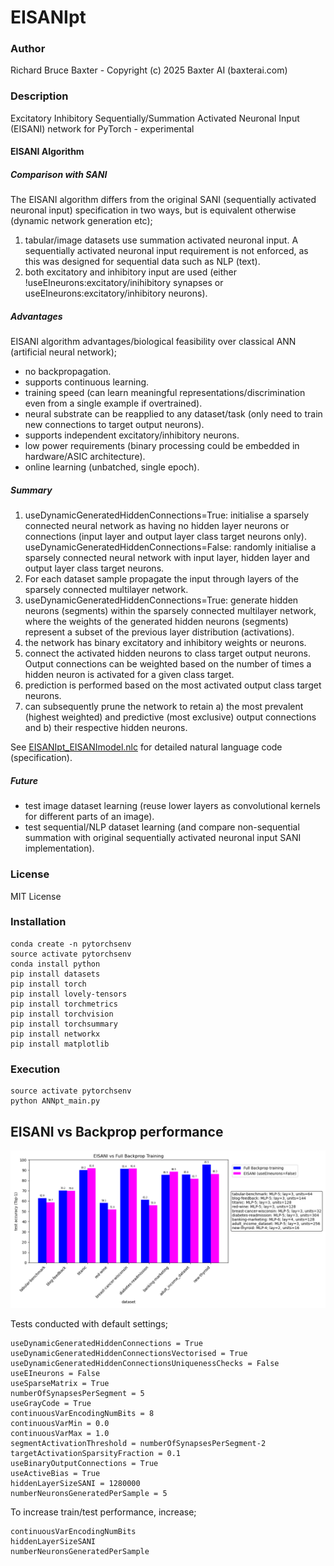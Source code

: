 # EISANIpt

### Author

Richard Bruce Baxter - Copyright (c) 2025 Baxter AI (baxterai.com)

### Description

Excitatory Inhibitory Sequentially/Summation Activated Neuronal Input (EISANI) network for PyTorch - experimental

#### EISANI Algorithm

##### Comparison with SANI

The EISANI algorithm differs from the original SANI (sequentially activated neuronal input) specification in two ways, but is equivalent otherwise (dynamic network generation etc);

1. tabular/image datasets use summation activated neuronal input. A sequentially activated neuronal input requirement is not enforced, as this was designed for sequential data such as NLP (text).
2. both excitatory and inhibitory input are used (either !useEIneurons:excitatory/inihibitory synapses or useEIneurons:excitatory/inhibitory neurons). 

##### Advantages

EISANI algorithm advantages/biological feasibility over classical ANN (artificial neural network);

- no backpropagation.
- supports continuous learning.
- training speed (can learn meaningful representations/discrimination even from a single example if overtrained).
- neural substrate can be reapplied to any dataset/task (only need to train new connections to target output neurons).
- supports independent excitatory/inhibitory neurons.
- low power requirements (binary processing could be embedded in hardware/ASIC architecture).
- online learning (unbatched, single epoch).

##### Summary

1. useDynamicGeneratedHiddenConnections=True: initialise a sparsely connected neural network as having no hidden layer neurons or connections (input layer and output layer class target neurons only). useDynamicGeneratedHiddenConnections=False: randomly initialise a sparsely connected neural network with input layer, hidden layer and output layer class target neurons.
2. For each dataset sample propagate the input through layers of the sparsely connected multilayer network. 
3. useDynamicGeneratedHiddenConnections=True: generate hidden neurons (segments) within the sparsely connected multilayer network, where the weights of the generated hidden neurons (segments) represent a subset of the previous layer distribution (activations).
4. the network has binary excitatory and inhibitory weights or neurons.
5. connect the activated hidden neurons to class target output neurons. Output connections can be weighted based on the number of times a hidden neuron is activated for a given class target.
6. prediction is performed based on the most activated output class target neurons. 
7. can subsequently prune the network to retain a) the most prevalent (highest weighted) and predictive (most exclusive) output connections and b) their respective hidden neurons.

See [EISANIpt_EISANImodel.nlc](https://github.com/bairesearch/EIANNpt/blob/master/EISANIpt/EISANIpt_EISANImodel.nlc?raw=true) for detailed natural language code (specification).

##### Future

- test image dataset learning (reuse lower layers as convolutional kernels for different parts of an image).
- test sequential/NLP dataset learning (and compare non-sequential summation with original sequentially activated neuronal input SANI implementation).

### License

MIT License

### Installation
```
conda create -n pytorchsenv
source activate pytorchsenv
conda install python
pip install datasets
pip install torch
pip install lovely-tensors
pip install torchmetrics
pip install torchvision
pip install torchsummary
pip install networkx
pip install matplotlib
```

### Execution
```
source activate pytorchsenv
python ANNpt_main.py
```

## EISANI vs Backprop performance

![EISANIbackpropTestAccuracy-SMALL.png](https://github.com/bairesearch/EIANNpt/blob/master/graph/EISANIbackpropTestAccuracy-SMALL.png?raw=true)

Tests conducted with default settings;
```
useDynamicGeneratedHiddenConnections = True
useDynamicGeneratedHiddenConnectionsVectorised = True
useDynamicGeneratedHiddenConnectionsUniquenessChecks = False
useEIneurons = False
useSparseMatrix = True
numberOfSynapsesPerSegment = 5
useGrayCode = True
continuousVarEncodingNumBits = 8
continuousVarMin = 0.0
continuousVarMax = 1.0
segmentActivationThreshold = numberOfSynapsesPerSegment-2
targetActivationSparsityFraction = 0.1
useBinaryOutputConnections = True
useActiveBias = True
hiddenLayerSizeSANI = 1280000
numberNeuronsGeneratedPerSample = 5
```

To increase train/test performance, increase;
```
continuousVarEncodingNumBits
hiddenLayerSizeSANI
numberNeuronsGeneratedPerSample
```
